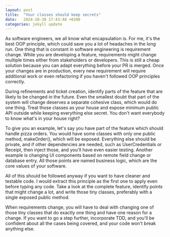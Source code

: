 ```yaml
---
layout: post
title:  "Your classes should keep secrets"
date:   2024-10-30 17:43:48 +0200
categories: jekyll update
---
```


As software engineers, we all know what encapsulation is. For me, it's the best OOP principle, which could save you a lot of headaches in the long run. 
One thing that is constant in software engineering is requirement change. While you are developing a feature, requirements might change multiple times either from stakeholders or developers. This is still a cheap solution because you can adapt everything before your PR is merged. Once your changes are in production, every new requirement will require additional work or even refactoring if you haven't followed OOP principles correctly. 

During refinements and ticket creation, identify parts of the feature that are likely to be changed in the future. Even the smallest doubt that part of the system will change deserves a separate cohesive class, which would do one thing. Treat those classes as your house and expose minimum public API outside while keeping everything else secret. You don't want everybody to know what's in your house right? 

To give you an example, let's say you have part of the feature which should handle pizza orders. You would have some classes with only one public method, makeOrder(), which will be exposed. Everything else should be private, and if other dependencies are needed, such as UserCredentials or Receipt, then inject those, and you'll have even easier testing. Another example is changing UI components based on remote field change or database entry. All those points are named business logic, which are the core values of your software.

All of this should be followed anyway if you want to have cleaner and testable code. I would extract this principle as the first one to apply even before typing any code. Take a look at the complete feature, identify points that might change a lot, and write those tiny classes, preferably with a single exposed public method. 

When requirements change, you will have to deal with changing one of those tiny classes that do exactly one thing and have one reason for a change.  If you want to go a step further, incorporate TDD, and you'll be confident about all the cases being covered, and your code won't break anything else.
